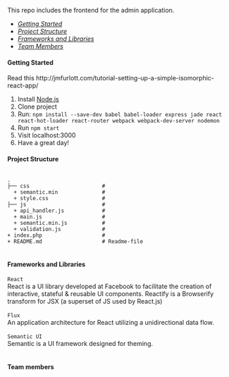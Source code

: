 This repo includes the frontend for the admin application.

<ul>
  <li><em><a href="#getting-started">Getting Started</a></em></li>
  <li><em><a href="#project-structure">Project Structure</a></em></li>
  <li><em><a href="#frameworks-and-libraries">Frameworks and Libraries</a></em></li>
  <li><em><a href="#team-members">Team Members</a></em></li>
</ul>



<h4 name="getting-started">Getting Started</h4>
Read this http://jmfurlott.com/tutorial-setting-up-a-simple-isomorphic-react-app/

<ol>
  <li>Install <a href="https://nodejs.org"> Node.js</a> </li>
  <li>Clone project</li>
  <li>Run: <code>npm install --save-dev babel babel-loader express jade react react-hot-loader react-router webpack webpack-dev-server nodemon</code></li>
  <li>Run <code>npm start</code></li>
  <li>Visit localhost:3000</li>
  <li>Have a great day!</li>
</ol>

<h4 name="project-structure">Project Structure</h4>

<pre>
<code>
.
├── css                       # 
  + semantic.min              # 
  + style.css                 # 
├── js                        # 
  + api_handler.js            # 
  + main.js                   # 
  + semantic.min.js           # 
  + validation.js             # 
+ index.php                   # 
+ README.md                   # Readme-file
</code>
</pre>



<h4 name="frameworks-and-libraries">Frameworks and Libraries</h4>
  <code>React</code><br>
  React is a UI library developed at Facebook to facilitate the creation of interactive, stateful & reusable UI components.
  Reactify is a Browserify transform for JSX (a superset of JS used by React.js)<br><br>
  <code>Flux</code><br>
  An application architecture for React utilizing a unidirectional data flow.<br><br>
  <code>Semantic UI</code><br>
  Semantic is a UI framework designed for theming.<br><br>

<h4 name="team-members">Team members</h4>


